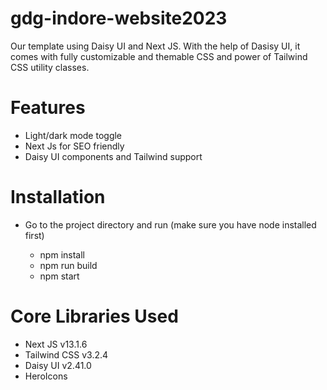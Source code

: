 # gdg-indore-website2023
Our template using Daisy UI and Next JS. With the help of Dasisy UI, it comes with fully customizable and themable CSS and power of Tailwind CSS utility classes.
# Features
- Light/dark mode toggle
- Next Js for SEO friendly
- Daisy UI components and Tailwind support
# Installation
- Go to the project directory and run (make sure you have node installed first)

  - npm install
  - npm run build
  - npm start

# Core Libraries Used
- Next JS v13.1.6
- Tailwind CSS v3.2.4
- Daisy UI v2.41.0
- HeroIcons

